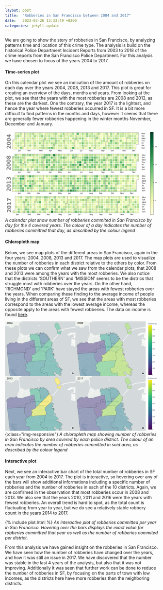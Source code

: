 ```yaml
---
layout: post
title:  "Robberies in San Francisco between 2004 and 2017"
date:   2023-03-26 13:33:49 +0200
categories: jekyll update
---
```


We are going to show the story of robberies in San Francisco, by analyzing patterns time and location of this crime type. The analysis is build on the historical Police Department Incident Reports from 2003 to 2018 of the crime reports from the San Francisco Police Department. For this analysis we have chosen to focus of the years 2004 to 2017.

#### Time-series plot
On this calendar plot we see an indication of the amount of robberies on each day over the years 2004, 2008, 2013 and 2017. This plot is great for creating an overview of the days, months and years. From looking at the plot, we see that the years with the most robberies are 2008 and 2013, as these are the darkest. One the contrary, the year 2017 is the lightest, and hence the year where fewest robberies occurred in SF. It is a bit more difficult to find patterns in the months and days, however it seems that there are generally fewer robberies happening in the winter months November, December and January.

![Barplot](/assets/calplot.png)
*A calendar plot show number of robberies commited in San Francisco by day for the 4 covered years. The colour of a day indicates the number of robberies committed that day, as described by the colour legend*

#### Chloropleth map
Below, we see map plots of the different areas in San Francisco, again in the four years; 2004, 2008, 2013 and 2017. The map plots are used to visualize the number of robberies in each district relative to the others by color. From these plots we can confirm what we saw from the calendar plots, that 2008 and 2013 were among the years with the most robberies. We also notice that the districts 'SOUTHERN' and 'MISSION' seems to be the districs that struggle most with robberies over the years. On the other hand, 'RICHMOND' and 'PARK' have stayed the areas with fewest robberies over the years. When comparing these finding to the average income of people living in the different areas of SF, we see that the areas with most robberies correspond to the areas with the lowest average income, whereas the opposite apply to the areas with fewest robberies. The data on income is found [here](https://www.opportunityatlas.org/).

![Chloropleth map](/assets/mapplot.png){:class="img-responsive"}
*A chloropleth map showing number of robberies in San Francisco by area covered by each police district. The colour of an area indicates the number of robberies committed in said area, as described by the colour legend*

#### Interactive plot
Next, we see an interactive bar chart of the total number of robberies in SF each year from 2004 to 2017. The plot is interactive, so hovering over any of the bars will show additional informations including a specific number of robberies and the number of robberies in each of the 10 districts. Again, we are confirmed in the observation that most robberies occur in 2008 and 2013. We also see that the years 2010, 2011 and 2016 were the years with fewest robberies. An overall trend is hard to spot, as the total count is fluctuating from year to year, but we do see a relatively stable robbery count in the years 2014 to 2017.

{% include plot.html %}
*An interactive plot of robberies committed per year in San Francisco. Hovering over the bars displays the exact value for robberies committed that year as well as the number of robberies commited per district.*


From this analysis we have gained insight on the robberies in San Francisco. We have seen how the number of robberies have changed over the years, and how it was still an issue in 2017. We have discovered that the number was stable in the last 4 years of the analysis, but also that it was not improving. Additionally it was seen that further work can be done to reduce the number of robberies in SF, by focusing on the parts of town with low incomes, as the districts here have more robberies than the neighboring districts.

